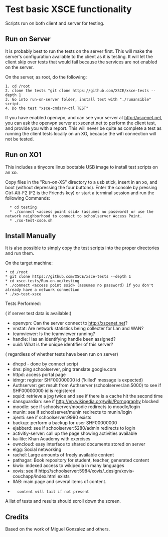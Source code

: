 Test basic XSCE functionality
=============================

Scripts run on both client and server for testing.

Run on Server
-------------

It is probably best to run the tests on the server first. This will make the server's configuration available to the client as it is testing. It will let the client skip over tests that would fail because the services are not enabled on the server.

On the server, as root, do the following:

    1. cd /root
    2. clone the tests "git clone https://github.com/XSCE/xsce-tests --depth 1
    3. Go into run-on-server folder, install test with "./runansible" script.
    4. Do the test "xsce-cmdsrv-ctl TEST"

If you have enabled openvpn, and can see your server at http://xscenet.net, you can ask the openvpn server at xscenet.net to perform the client test, and provide you with a report. This will never be quite as complete a test as running the client tests locally on an XO, because the wifi connection will not be tested.

Run on XO1
----------

This includes a tinycore linux bootable USB image to install test scripts on an xo.

  Copy files in the "Run-on-XS" directory to a usb stick, insert in an xo, and boot (without depressing the four buttons).
  Enter the console by pressing Ctrl-Alt-F2 (F2 is the Friends key)
  or start a terminal session
  and run the following Commands:

      * cd testing
      * ./connect <access point ssid> (assumes no password) or use the network neighborhood to connect to schoolserver Access Point.
      * ./xo-test-xsce.sh


Install Manually
----------------

It is also possible to simply copy the test scripts into the proper directories and run them.

On the target machine:

    * cd /root
    * git clone https://github.com/XSCE/xsce-tests --depth 1
    * cd xsce-tests/Run-on-xo/testing
    * ./connect <access point ssid> (assumes no password) if you don't already have a network connection
    * ./xo-test-xsce


Tests Performed:

( if server test data is available:)
* openvpn: Can the server connect to http://xscenet.net?
* vnstat: Are network statistics being collecter for Lan and WAN?
* teamviewer: Is the teamviewer running?
* handle: Has an identifying handle been assigned?
* uuid: What is the unique identifier of this server?

( regardless of whether tests have been run on server)
* dhcpd - done by connect script
* dns: ping schoolserver, ping translate.google.com
* httpd: access portal page
* idmgr: register SHF00000000 id ('killed' message is expected)
* Authserver: get result from Authserver (schoolserver.lan:5000) to see if SHF00000000 id is registered
* squid: retrieve a jpg twice and see if there is a cache hit the second time
* dansguardian: see if http://en.wikipedia.org/wiki/Pornography blocked
* moodle: see if schoolserver/moodle redirects to moodle/login
* munin: see if schoolserver/munin redirects to munin/login
* ajenti: see if  schoolserver:9990 exists
* backup: perform a backup for user SHF00000000
* ejabberd: see if  schoolserver:5280/admin redirects to login
* activitiy-server: call up the page showing activities available
* ka-lite: Khan Academy with exercises
* owncloud: easy interface to shared documents stored on server
* elgg: Social networking
* rachel: Large amounts of freely available content
* pathagar: Book repository for student, teacher, generated content
* kiwix: indexed access to wikipedia in many languages
* xovis: see if http://schoolserver:5984/xovis/_design/xovis-couchapp/index.html exists
* IIAB: main page and several items of content.
*       content will fail if not present

A list of tests and results should scroll down the screen.


Credits
-------

Based on the work of Miguel Gonzalez and others.
